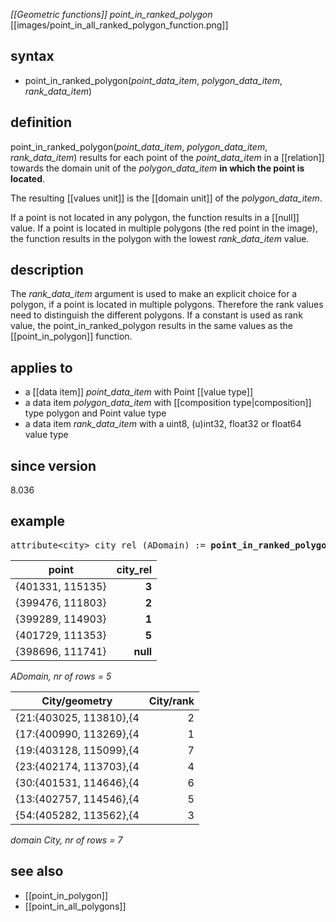 *[[Geometric functions]] point_in_ranked_polygon*
[[images/point_in_all_ranked_polygon_function.png]]

## syntax

-   point_in_ranked_polygon(*point_data_item*, *polygon_data_item*, *rank_data_item*)

## definition

point_in_ranked_polygon(*point_data_item*, *polygon_data_item*, *rank_data_item*) results for each point of the *point_data_item* in a
[[relation]] towards the domain unit of the *polygon_data_item* **in which the point is located**.

The resulting [[values unit]] is the [[domain unit]] of the *polygon_data_item*.

If a point is not located in any polygon, the function results in a [[null]] value. If a point is located in multiple polygons (the red point in the image), the function results in the polygon with the lowest *rank_data_item* value.

## description

The *rank_data_item* argument is used to make an explicit choice for a polygon, if a point is located in multiple polygons. Therefore the rank values need to distinguish the different polygons. If a constant is used as rank value, the point_in_ranked_polygon results in the same values as the [[point_in_polygon]] function.

## applies to

- a [[data item]] *point_data_item* with Point [[value type]]
- a data item *polygon_data_item* with [[composition type|composition]] type polygon and Point value type
- a data item *rank_data_item* with a uint8, (u)int32, float32 or float64 value type

## since version

8.036

## example

<pre>
attribute&lt;city&gt; city_rel (ADomain) := <B>point_in_ranked_polygon(</B>Adomain/point, city/geometry, city/rank<B>)</B>;
</pre>

| point            |**city_rel** |
|------------------|------------:|
| {401331, 115135} | **3**       |
| {399476, 111803} | **2**       |
| {399289, 114903} | **1**       |
| {401729, 111353} | **5**       |
| {398696, 111741} | **null**    |

*ADomain, nr of rows = 5*

| City/geometry          | City/rank |
|------------------------|----------:|
| {21:{403025, 113810},{4| 2         |
| {17:{400990, 113269},{4| 1         |
| {19:{403128, 115099},{4| 7         |
| {23:{402174, 113703},{4| 4         |
| {30:{401531, 114646},{4| 6         |
| {13:{402757, 114546},{4| 5         |
| {54:(405282, 113562},{4| 3         |

*domain City, nr of rows = 7*

## see also

- [[point_in_polygon]]
- [[point_in_all_polygons]]